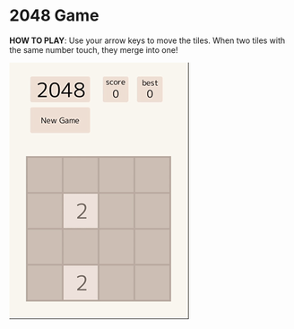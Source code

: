 # 2048 Game

**HOW TO PLAY**: Use your arrow keys to move the tiles. When two tiles with the same number touch, they merge into one!

![example.gif](resources/example.gif)

